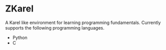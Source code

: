 # ZKarel

A Karel like environment for learning programming
fundamentals. Currently supports the following programming languages.

  * Python
  * C

